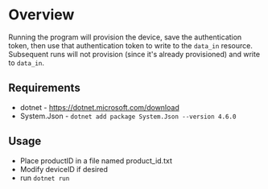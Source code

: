 # Overview
Running the program will provision the device, save the authentication token, then use that authentication token to write to the `data_in` resource. Subsequent runs will not provision (since it's already provisioned) and write to `data_in`.

## Requirements
- dotnet - https://dotnet.microsoft.com/download
- System.Json - `dotnet add package System.Json --version 4.6.0`

## Usage
- Place productID in a file named product_id.txt
- Modify deviceID if desired
- run `dotnet run`


